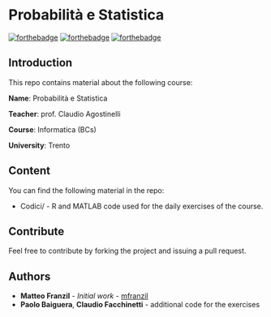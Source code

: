 # Probabilità e Statistica
[![forthebadge](https://forthebadge.com/images/badges/built-by-developers.svg)](https://forthebadge.com) [![forthebadge](https://forthebadge.com/images/badges/powered-by-electricity.svg)](https://forthebadge.com) [![forthebadge](https://forthebadge.com/images/badges/no-ragrets.svg)](https://forthebadge.com)

## Introduction
This repo contains material about the following course:

**Name**: Probabilità e Statistica

**Teacher**: prof. Claudio Agostinelli

**Course**: Informatica (BCs)

**University**: Trento

## Content
You can find the following material in the repo:
* Codici/ - R and MATLAB code used for the daily exercises of the course.

## Contribute
Feel free to contribute by forking the project and issuing a pull request.

## Authors
* **Matteo Franzil** - *Initial work* - [mfranzil](https://github.com/mfranzil)
* **Paolo Baiguera**, **Claudio Facchinetti** - additional code for the exercises
